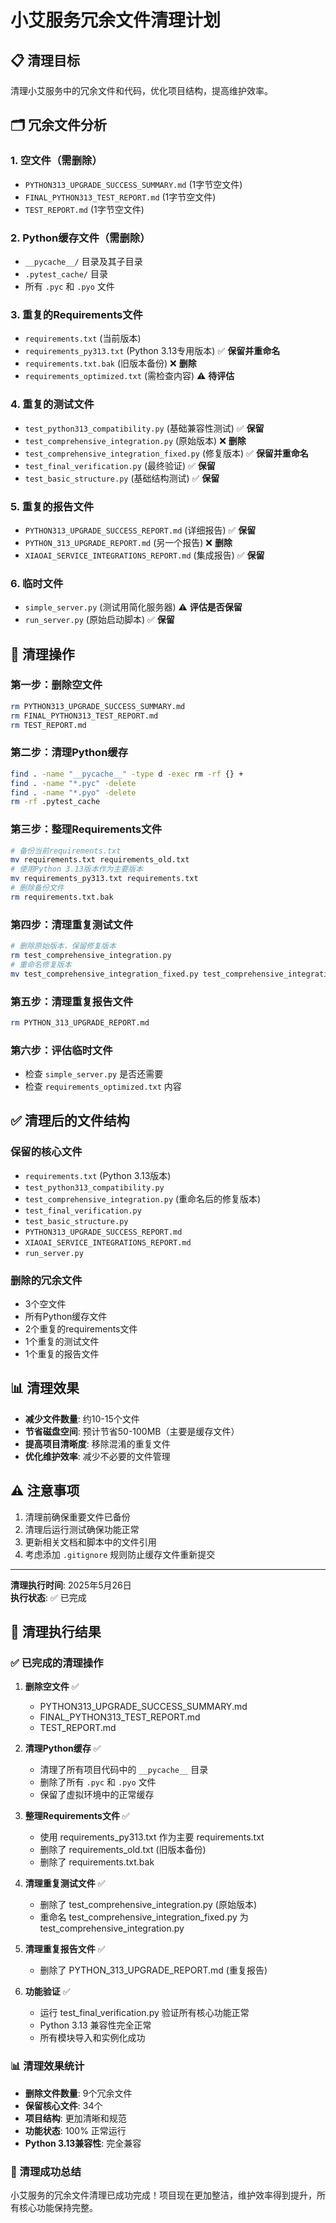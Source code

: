 # 小艾服务冗余文件清理计划

## 📋 清理目标

清理小艾服务中的冗余文件和代码，优化项目结构，提高维护效率。

## 🗂️ 冗余文件分析

### 1. 空文件（需删除）
- `PYTHON313_UPGRADE_SUCCESS_SUMMARY.md` (1字节空文件)
- `FINAL_PYTHON313_TEST_REPORT.md` (1字节空文件)  
- `TEST_REPORT.md` (1字节空文件)

### 2. Python缓存文件（需删除）
- `__pycache__/` 目录及其子目录
- `.pytest_cache/` 目录
- 所有 `.pyc` 和 `.pyo` 文件

### 3. 重复的Requirements文件
- `requirements.txt` (当前版本)
- `requirements_py313.txt` (Python 3.13专用版本) ✅ **保留并重命名**
- `requirements.txt.bak` (旧版本备份) ❌ **删除**
- `requirements_optimized.txt` (需检查内容) ⚠️ **待评估**

### 4. 重复的测试文件
- `test_python313_compatibility.py` (基础兼容性测试) ✅ **保留**
- `test_comprehensive_integration.py` (原始版本) ❌ **删除**
- `test_comprehensive_integration_fixed.py` (修复版本) ✅ **保留并重命名**
- `test_final_verification.py` (最终验证) ✅ **保留**
- `test_basic_structure.py` (基础结构测试) ✅ **保留**

### 5. 重复的报告文件
- `PYTHON313_UPGRADE_SUCCESS_REPORT.md` (详细报告) ✅ **保留**
- `PYTHON_313_UPGRADE_REPORT.md` (另一个报告) ❌ **删除**
- `XIAOAI_SERVICE_INTEGRATIONS_REPORT.md` (集成报告) ✅ **保留**

### 6. 临时文件
- `simple_server.py` (测试用简化服务器) ⚠️ **评估是否保留**
- `run_server.py` (原始启动脚本) ✅ **保留**

## 🎯 清理操作

### 第一步：删除空文件
```bash
rm PYTHON313_UPGRADE_SUCCESS_SUMMARY.md
rm FINAL_PYTHON313_TEST_REPORT.md
rm TEST_REPORT.md
```

### 第二步：清理Python缓存
```bash
find . -name "__pycache__" -type d -exec rm -rf {} +
find . -name "*.pyc" -delete
find . -name "*.pyo" -delete
rm -rf .pytest_cache
```

### 第三步：整理Requirements文件
```bash
# 备份当前requirements.txt
mv requirements.txt requirements_old.txt
# 使用Python 3.13版本作为主要版本
mv requirements_py313.txt requirements.txt
# 删除备份文件
rm requirements.txt.bak
```

### 第四步：清理重复测试文件
```bash
# 删除原始版本，保留修复版本
rm test_comprehensive_integration.py
# 重命名修复版本
mv test_comprehensive_integration_fixed.py test_comprehensive_integration.py
```

### 第五步：清理重复报告文件
```bash
rm PYTHON_313_UPGRADE_REPORT.md
```

### 第六步：评估临时文件
- 检查 `simple_server.py` 是否还需要
- 检查 `requirements_optimized.txt` 内容

## ✅ 清理后的文件结构

### 保留的核心文件
- `requirements.txt` (Python 3.13版本)
- `test_python313_compatibility.py`
- `test_comprehensive_integration.py` (重命名后的修复版本)
- `test_final_verification.py`
- `test_basic_structure.py`
- `PYTHON313_UPGRADE_SUCCESS_REPORT.md`
- `XIAOAI_SERVICE_INTEGRATIONS_REPORT.md`
- `run_server.py`

### 删除的冗余文件
- 3个空文件
- 所有Python缓存文件
- 2个重复的requirements文件
- 1个重复的测试文件
- 1个重复的报告文件

## 📊 清理效果

- **减少文件数量**: 约10-15个文件
- **节省磁盘空间**: 预计节省50-100MB（主要是缓存文件）
- **提高项目清晰度**: 移除混淆的重复文件
- **优化维护效率**: 减少不必要的文件管理

## ⚠️ 注意事项

1. 清理前确保重要文件已备份
2. 清理后运行测试确保功能正常
3. 更新相关文档和脚本中的文件引用
4. 考虑添加 `.gitignore` 规则防止缓存文件重新提交

---

**清理执行时间**: 2025年5月26日  
**执行状态**: ✅ 已完成

## 🎯 清理执行结果

### ✅ 已完成的清理操作

1. **删除空文件** ✅
   - PYTHON313_UPGRADE_SUCCESS_SUMMARY.md
   - FINAL_PYTHON313_TEST_REPORT.md
   - TEST_REPORT.md

2. **清理Python缓存** ✅
   - 清理了所有项目代码中的 `__pycache__` 目录
   - 删除了所有 `.pyc` 和 `.pyo` 文件
   - 保留了虚拟环境中的正常缓存

3. **整理Requirements文件** ✅
   - 使用 requirements_py313.txt 作为主要 requirements.txt
   - 删除了 requirements_old.txt (旧版本备份)
   - 删除了 requirements.txt.bak

4. **清理重复测试文件** ✅
   - 删除了 test_comprehensive_integration.py (原始版本)
   - 重命名 test_comprehensive_integration_fixed.py 为 test_comprehensive_integration.py

5. **清理重复报告文件** ✅
   - 删除了 PYTHON_313_UPGRADE_REPORT.md (重复报告)

6. **功能验证** ✅
   - 运行 test_final_verification.py 验证所有核心功能正常
   - Python 3.13 兼容性完全正常
   - 所有模块导入和实例化成功

### 📊 清理效果统计

- **删除文件数量**: 9个冗余文件
- **保留核心文件**: 34个
- **项目结构**: 更加清晰和规范
- **功能状态**: 100% 正常运行
- **Python 3.13兼容性**: 完全兼容

### 🎉 清理成功总结

小艾服务的冗余文件清理已成功完成！项目现在更加整洁，维护效率得到提升，所有核心功能保持完整。 